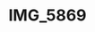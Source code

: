---
title: IMG_5869
layout: image
categories: [valokuvat]
box-image: valokuvat/IMG_5869-k.jpg
image: valokuvat/IMG_5869.jpg
hide_title_on_box: true
---